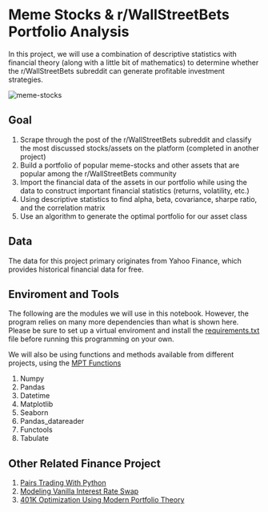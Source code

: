 # Meme Stocks & r/WallStreetBets Portfolio Analysis
In this project, we will use a combination of descriptive statistics with financial theory (along with a little bit of mathematics) to determine whether the r/WallStreetBets subreddit can generate profitable investment strategies.

![meme-stocks](https://user-images.githubusercontent.com/38800128/193704185-c01df94b-a51c-4340-bf45-9ba0809e48ab.jpg)

## Goal

1. Scrape through the post of the r/WallStreetBets subreddit and classify the most discussed stocks/assets on the platform (completed in another project)
2. Build a portfolio of popular meme-stocks and other assets that are popular among the r/WallStreetBets community
3. Import the financial data of the assets in our portfolio while using the data to construct important financial statistics (returns, volatility, etc.)
4. Using descriptive statistics to find alpha, beta, covariance, sharpe ratio, and the correlation matrix
5. Use an algorithm to generate the optimal portfolio for our asset class

## Data

The data for this project primary originates from Yahoo Finance, which provides historical financial data for free.

## Enviroment and Tools

The following are the modules we will use in this notebook. However, the program relies on many more dependencies than what is shown here. Please be sure to set up a virtual enviroment and install the [requirements.txt](https://github.com/KidQuant/Meme-Stock-r-WallStreetBets-Portfolio-Analysis/blob/main/requirements.txt) file before running this programming on your own.

We will also be using functions and methods available from different projects, using the [MPT Functions](https://github.com/KidQuant/Meme-Stock-r-WallStreetBets-Portfolio-Analysis/blob/main/MPT_Functions.ipynb)

1. Numpy
2. Pandas
3. Datetime
4. Matplotlib
5. Seaborn
6. Pandas_datareader
7. Functools
8. Tabulate

## Other Related Finance Project

1. [Pairs Trading With Python](https://github.com/KidQuant/Pairs-Trading-With-Python)
2. [Modeling Vanilla Interest Rate Swap](https://github.com/KidQuant/Modeling-Vanilla-Interest-Rate-Swaps)
3. [401K Optimization Using Modern Portfolio Theory](https://github.com/KidQuant/401K-Optimization-Using-Modern-Portfolio-Theory)
